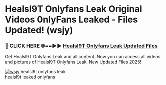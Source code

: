 # Healsl9T Onlyfans Leak Original Videos 0nlyFans Leaked - Files Updated! (wsjy)

<h3>🔴 CLICK HERE 🌐==►► <a href="https://tinyurl.com/3hn5wdd3" rel="nofollow">Healsl9T Onlyfans Leak Updated Files</a></h3>

Get Healsl9T Onlyfans Leak and all content. Now you can access all videos and pictures of Healsl9T Onlyfans Leak. New Updated Files 2025!

[![wsjy](https://i.imgur.com/4HnBqBT.gif)](https://tinyurl.com/3hn5wdd3)
healsl9t onlyfans leak<br>
healsl9t leaked onlyfans